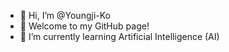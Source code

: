 - 👋 Hi, I’m @Youngji-Ko
- 🙌 Welcome to my GitHub page!
- 🌱 I’m currently learning Artificial Intelligence (AI)


<!---
Youngji-Ko/Youngji-Ko is a ✨ special ✨ repository because its `README.md` (this file) appears on your GitHub profile.
You can click the Preview link to take a look at your changes.
--->
